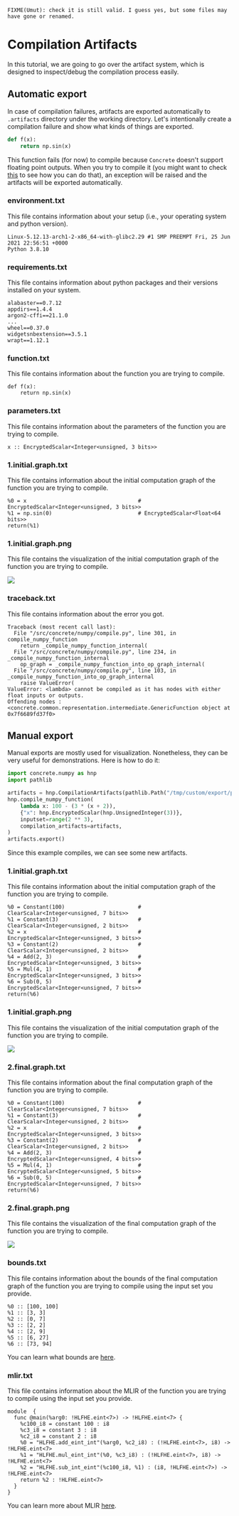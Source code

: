 ```{warning}
FIXME(Umut): check it is still valid. I guess yes, but some files may have gone or renamed.
```

# Compilation Artifacts

In this tutorial, we are going to go over the artifact system, which is designed to inspect/debug the compilation process easily. 

## Automatic export

In case of compilation failures, artifacts are exported automatically to `.artifacts` directory under the working directory. Let's intentionally create a compilation failure and show what kinds of things are exported.

<!--python-test:skip-->
```python
def f(x):
    return np.sin(x)
```

This function fails (for now) to compile because `Concrete` doesn't support floating point outputs. When you try to compile it (you might want to check [this](../howto/COMPILING_AND_EXECUTING.md) to see how you can do that), an exception will be raised and the artifacts will be exported automatically.

### environment.txt

This file contains information about your setup (i.e., your operating system and python version).

```
Linux-5.12.13-arch1-2-x86_64-with-glibc2.29 #1 SMP PREEMPT Fri, 25 Jun 2021 22:56:51 +0000
Python 3.8.10
```

### requirements.txt

This file contains information about python packages and their versions installed on your system.

```
alabaster==0.7.12
appdirs==1.4.4
argon2-cffi==21.1.0
...
wheel==0.37.0
widgetsnbextension==3.5.1
wrapt==1.12.1
```

### function.txt

This file contains information about the function you are trying to compile.

```
def f(x):
    return np.sin(x)
```

### parameters.txt

This file contains information about the parameters of the function you are trying to compile.

```
x :: EncryptedScalar<Integer<unsigned, 3 bits>>
```

### 1.initial.graph.txt

This file contains information about the initial computation graph of the function you are trying to compile.

```
%0 = x                                   # EncryptedScalar<Integer<unsigned, 3 bits>>
%1 = np.sin(0)                           # EncryptedScalar<Float<64 bits>>
return(%1)
```

### 1.initial.graph.png

This file contains the visualization of the initial computation graph of the function you are trying to compile.

![](../../_static/tutorials/artifacts/auto/1.initial.graph.png)

### traceback.txt

This file contains information about the error you got.

```
Traceback (most recent call last):
  File "/src/concrete/numpy/compile.py", line 301, in compile_numpy_function
    return _compile_numpy_function_internal(
  File "/src/concrete/numpy/compile.py", line 234, in _compile_numpy_function_internal
    op_graph = _compile_numpy_function_into_op_graph_internal(
  File "/src/concrete/numpy/compile.py", line 103, in _compile_numpy_function_into_op_graph_internal
    raise ValueError(
ValueError: <lambda> cannot be compiled as it has nodes with either float inputs or outputs.
Offending nodes : <concrete.common.representation.intermediate.GenericFunction object at 0x7f6689fd37f0>
```

## Manual export

Manual exports are mostly used for visualization. Nonetheless, they can be very useful for demonstrations. Here is how to do it:

```python
import concrete.numpy as hnp
import pathlib

artifacts = hnp.CompilationArtifacts(pathlib.Path("/tmp/custom/export/path"))
hnp.compile_numpy_function(
    lambda x: 100 - (3 * (x + 2)),
    {"x": hnp.EncryptedScalar(hnp.UnsignedInteger(3))},
    inputset=range(2 ** 3),
    compilation_artifacts=artifacts,
)
artifacts.export()
```

Since this example compiles, we can see some new artifacts. 

### 1.initial.graph.txt

This file contains information about the initial computation graph of the function you are trying to compile.

```
%0 = Constant(100)                       # ClearScalar<Integer<unsigned, 7 bits>>
%1 = Constant(3)                         # ClearScalar<Integer<unsigned, 2 bits>>
%2 = x                                   # EncryptedScalar<Integer<unsigned, 3 bits>>
%3 = Constant(2)                         # ClearScalar<Integer<unsigned, 2 bits>>
%4 = Add(2, 3)                           # EncryptedScalar<Integer<unsigned, 3 bits>>
%5 = Mul(4, 1)                           # EncryptedScalar<Integer<unsigned, 3 bits>>
%6 = Sub(0, 5)                           # EncryptedScalar<Integer<unsigned, 7 bits>>
return(%6)
```

### 1.initial.graph.png

This file contains the visualization of the initial computation graph of the function you are trying to compile.

![](../../_static/tutorials/artifacts/manual/1.initial.graph.png)

### 2.final.graph.txt

This file contains information about the final computation graph of the function you are trying to compile.

```
%0 = Constant(100)                       # ClearScalar<Integer<unsigned, 7 bits>>
%1 = Constant(3)                         # ClearScalar<Integer<unsigned, 2 bits>>
%2 = x                                   # EncryptedScalar<Integer<unsigned, 3 bits>>
%3 = Constant(2)                         # ClearScalar<Integer<unsigned, 2 bits>>
%4 = Add(2, 3)                           # EncryptedScalar<Integer<unsigned, 4 bits>>
%5 = Mul(4, 1)                           # EncryptedScalar<Integer<unsigned, 5 bits>>
%6 = Sub(0, 5)                           # EncryptedScalar<Integer<unsigned, 7 bits>>
return(%6)
```

### 2.final.graph.png

This file contains the visualization of the final computation graph of the function you are trying to compile.

![](../../_static/tutorials/artifacts/manual/2.final.graph.png)

### bounds.txt

This file contains information about the bounds of the final computation graph of the function you are trying to compile using the input set you provide.

```
%0 :: [100, 100]
%1 :: [3, 3]
%2 :: [0, 7]
%3 :: [2, 2]
%4 :: [2, 9]
%5 :: [6, 27]
%6 :: [73, 94]
```

You can learn what bounds are [here](../../dev/explanation/TERMINOLOGY_AND_STRUCTURE.md).

### mlir.txt

This file contains information about the MLIR of the function you are trying to compile using the input set you provide.

```
module  {
  func @main(%arg0: !HLFHE.eint<7>) -> !HLFHE.eint<7> {
    %c100_i8 = constant 100 : i8
    %c3_i8 = constant 3 : i8
    %c2_i8 = constant 2 : i8
    %0 = "HLFHE.add_eint_int"(%arg0, %c2_i8) : (!HLFHE.eint<7>, i8) -> !HLFHE.eint<7>
    %1 = "HLFHE.mul_eint_int"(%0, %c3_i8) : (!HLFHE.eint<7>, i8) -> !HLFHE.eint<7>
    %2 = "HLFHE.sub_int_eint"(%c100_i8, %1) : (i8, !HLFHE.eint<7>) -> !HLFHE.eint<7>
    return %2 : !HLFHE.eint<7>
  }
}
```

You can learn more about MLIR [here](../../dev/explanation/MLIR.md).
